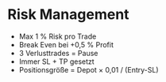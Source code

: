 # Risk Management

- Max 1 % Risk pro Trade  
- Break Even bei +0,5 % Profit  
- 3 Verlusttrades = Pause  
- Immer SL + TP gesetzt  
- Positionsgröße = Depot × 0,01 / (Entry-SL)
